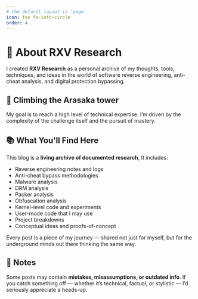 ```yaml
---
# the default layout is 'page'
icon: fas fa-info-circle
order: 4
---
```


# 🧠 About RXV Research

I created **RXV Research** as a personal archive of my thoughts, tools, techniques, and ideas in the world of software reverse engineering, anti-cheat analysis, and digital protection bypassing.

## 🎯 Climbing the Arasaka tower

My goal is to reach a high level of technical expertise. I’m driven by the complexity of the challenge itself and the pursuit of mastery.

## 📚 What You'll Find Here

This blog is a **living archive of documented research**,  It includes:

- Reverse engineering notes and logs
- Anti-cheat bypass methodologies
- Malware analysis
- DRM analysis  
- Packer analysis
- Obfuscation analysis
- Kernel-level code and experiments
- User-mode code that I may use
- Project breakdowns
- Conceptual ideas and proofs-of-concept  

Every post is a piece of my journey — shared not just for myself, but for the underground minds out there thinking the same way.  


## 🧩 Notes

Some posts may contain **mistakes, misassumptions, or outdated info**. If you catch something off — whether it’s technical, factual, or stylistic — I’d seriously appreciate a heads-up.

